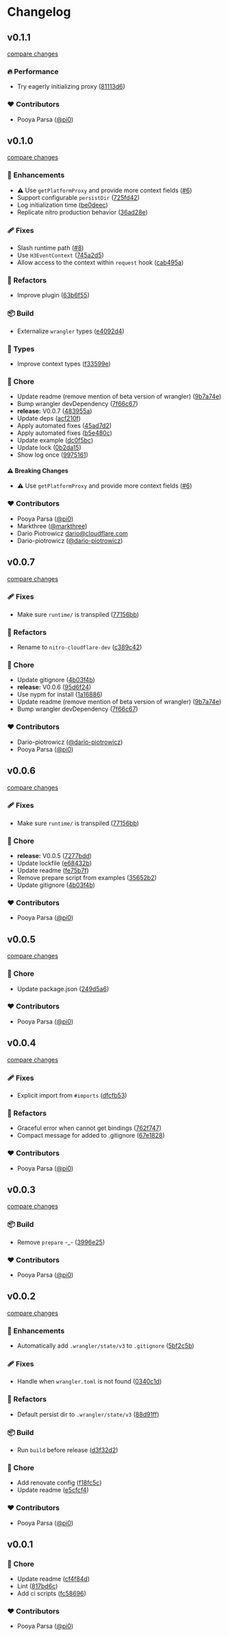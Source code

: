 # Changelog

## v0.1.1

[compare changes](https://github.com/pi0/nitro-cloudflare-dev/compare/v0.1.0...v0.1.1)

### 🔥 Performance

- Try eagerly initializing proxy ([81113d6](https://github.com/pi0/nitro-cloudflare-dev/commit/81113d6))

### ❤️ Contributors

- Pooya Parsa ([@pi0](http://github.com/pi0))

## v0.1.0

[compare changes](https://github.com/pi0/nitro-cloudflare-dev/compare/v0.0.7...v0.1.0)

### 🚀 Enhancements

- ⚠️  Use `getPlatformProxy` and provide more context fields ([#6](https://github.com/pi0/nitro-cloudflare-dev/pull/6))
- Support configurable `persistDir` ([725fd42](https://github.com/pi0/nitro-cloudflare-dev/commit/725fd42))
- Log initialization time ([be0deec](https://github.com/pi0/nitro-cloudflare-dev/commit/be0deec))
- Replicate nitro production behavior ([36ad28e](https://github.com/pi0/nitro-cloudflare-dev/commit/36ad28e))

### 🩹 Fixes

- Slash runtime path ([#8](https://github.com/pi0/nitro-cloudflare-dev/pull/8))
- Use `H3EventContext` ([745a2d5](https://github.com/pi0/nitro-cloudflare-dev/commit/745a2d5))
- Allow access to the context within `request` hook ([cab495a](https://github.com/pi0/nitro-cloudflare-dev/commit/cab495a))

### 💅 Refactors

- Improve plugin ([63b6f55](https://github.com/pi0/nitro-cloudflare-dev/commit/63b6f55))

### 📦 Build

- Externalize `wrangler` types ([e4092d4](https://github.com/pi0/nitro-cloudflare-dev/commit/e4092d4))

### 🌊 Types

- Improve context types ([f33599e](https://github.com/pi0/nitro-cloudflare-dev/commit/f33599e))

### 🏡 Chore

- Update readme (remove mention of beta version of wrangler) ([9b7a74e](https://github.com/pi0/nitro-cloudflare-dev/commit/9b7a74e))
- Bump wrangler devDependency ([7f66c67](https://github.com/pi0/nitro-cloudflare-dev/commit/7f66c67))
- **release:** V0.0.7 ([483955a](https://github.com/pi0/nitro-cloudflare-dev/commit/483955a))
- Update deps ([acf210f](https://github.com/pi0/nitro-cloudflare-dev/commit/acf210f))
- Apply automated fixes ([45ad7d2](https://github.com/pi0/nitro-cloudflare-dev/commit/45ad7d2))
- Apply automated fixes ([b5e480c](https://github.com/pi0/nitro-cloudflare-dev/commit/b5e480c))
- Update example ([dc0f5bc](https://github.com/pi0/nitro-cloudflare-dev/commit/dc0f5bc))
- Update lock ([0b2da15](https://github.com/pi0/nitro-cloudflare-dev/commit/0b2da15))
- Show log once ([9975161](https://github.com/pi0/nitro-cloudflare-dev/commit/9975161))

#### ⚠️ Breaking Changes

- ⚠️  Use `getPlatformProxy` and provide more context fields ([#6](https://github.com/pi0/nitro-cloudflare-dev/pull/6))

### ❤️ Contributors

- Pooya Parsa ([@pi0](http://github.com/pi0))
- Markthree ([@markthree](http://github.com/markthree))
- Dario Piotrowicz <dario@cloudflare.com>
- Dario-piotrowicz ([@dario-piotrowicz](http://github.com/dario-piotrowicz))

## v0.0.7

[compare changes](https://github.com/pi0/nitro-cloudflare-dev/compare/v0.0.6...v0.0.7)

### 🩹 Fixes

- Make sure `runtime/` is transpiled ([77156bb](https://github.com/pi0/nitro-cloudflare-dev/commit/77156bb))

### 💅 Refactors

- Rename to `nitro-cloudflare-dev` ([c389c42](https://github.com/pi0/nitro-cloudflare-dev/commit/c389c42))

### 🏡 Chore

- Update gitignore ([4b03f4b](https://github.com/pi0/nitro-cloudflare-dev/commit/4b03f4b))
- **release:** V0.0.6 ([95d6f24](https://github.com/pi0/nitro-cloudflare-dev/commit/95d6f24))
- Use nypm for install ([1a16886](https://github.com/pi0/nitro-cloudflare-dev/commit/1a16886))
- Update readme (remove mention of beta version of wrangler) ([9b7a74e](https://github.com/pi0/nitro-cloudflare-dev/commit/9b7a74e))
- Bump wrangler devDependency ([7f66c67](https://github.com/pi0/nitro-cloudflare-dev/commit/7f66c67))

### ❤️ Contributors

- Dario-piotrowicz ([@dario-piotrowicz](http://github.com/dario-piotrowicz))
- Pooya Parsa ([@pi0](http://github.com/pi0))

## v0.0.6

[compare changes](https://github.com/pi0/nitro-cloudflare-dev/compare/v0.0.5...v0.0.6)

### 🩹 Fixes

- Make sure `runtime/` is transpiled ([77156bb](https://github.com/pi0/nitro-cloudflare-dev/commit/77156bb))

### 🏡 Chore

- **release:** V0.0.5 ([7277bdd](https://github.com/pi0/nitro-cloudflare-dev/commit/7277bdd))
- Update lockfile ([e68432b](https://github.com/pi0/nitro-cloudflare-dev/commit/e68432b))
- Update readme ([fe75b7f](https://github.com/pi0/nitro-cloudflare-dev/commit/fe75b7f))
- Remove prepare script from examples ([35652b2](https://github.com/pi0/nitro-cloudflare-dev/commit/35652b2))
- Update gitignore ([4b03f4b](https://github.com/pi0/nitro-cloudflare-dev/commit/4b03f4b))

### ❤️ Contributors

- Pooya Parsa ([@pi0](http://github.com/pi0))

## v0.0.5

[compare changes](https://github.com/pi0/nitro-cloudflare-dev/compare/v0.0.4...v0.0.5)

### 🏡 Chore

- Update package.json ([249d5a6](https://github.com/pi0/nitro-cloudflare-dev/commit/249d5a6))

### ❤️ Contributors

- Pooya Parsa ([@pi0](http://github.com/pi0))

## v0.0.4

[compare changes](https://github.com/pi0/nitro-cloudflare-dev/compare/v0.0.3...v0.0.4)

### 🩹 Fixes

- Explicit import from `#imports` ([dfcfb53](https://github.com/pi0/nitro-cloudflare-dev/commit/dfcfb53))

### 💅 Refactors

- Graceful error when cannot get bindings ([762f747](https://github.com/pi0/nitro-cloudflare-dev/commit/762f747))
- Compact message for added to .gitignore ([67e1828](https://github.com/pi0/nitro-cloudflare-dev/commit/67e1828))

### ❤️ Contributors

- Pooya Parsa ([@pi0](http://github.com/pi0))

## v0.0.3

[compare changes](https://github.com/pi0/nitro-cloudflare-dev/compare/v0.0.2...v0.0.3)

### 📦 Build

- Remove `prepare` -\_- ([3996e25](https://github.com/pi0/nitro-cloudflare-dev/commit/3996e25))

### ❤️ Contributors

- Pooya Parsa ([@pi0](http://github.com/pi0))

## v0.0.2

[compare changes](https://github.com/pi0/nitro-cloudflare-dev/compare/v0.0.1...v0.0.2)

### 🚀 Enhancements

- Automatically add `.wrangler/state/v3` to `.gitignore` ([5bf2c5b](https://github.com/pi0/nitro-cloudflare-dev/commit/5bf2c5b))

### 🩹 Fixes

- Handle when `wrangler.toml` is not found ([0340c1d](https://github.com/pi0/nitro-cloudflare-dev/commit/0340c1d))

### 💅 Refactors

- Default persist dir to `.wrangler/state/v3` ([88d91ff](https://github.com/pi0/nitro-cloudflare-dev/commit/88d91ff))

### 📦 Build

- Run `build` before release ([d3f32d2](https://github.com/pi0/nitro-cloudflare-dev/commit/d3f32d2))

### 🏡 Chore

- Add renovate config ([f18fc5c](https://github.com/pi0/nitro-cloudflare-dev/commit/f18fc5c))
- Update readme ([e5cfcf4](https://github.com/pi0/nitro-cloudflare-dev/commit/e5cfcf4))

### ❤️ Contributors

- Pooya Parsa ([@pi0](http://github.com/pi0))

## v0.0.1

### 🏡 Chore

- Update readme ([cf4f84d](https://github.com/pi0/nitro-cloudflare-dev/commit/cf4f84d))
- Lint ([817bd6c](https://github.com/pi0/nitro-cloudflare-dev/commit/817bd6c))
- Add ci scripts ([fc58696](https://github.com/pi0/nitro-cloudflare-dev/commit/fc58696))

### ❤️ Contributors

- Pooya Parsa ([@pi0](http://github.com/pi0))
